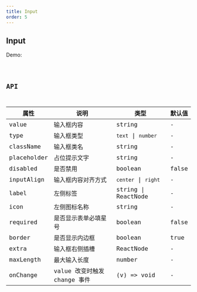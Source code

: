```yaml
---
title: Input
order: 5
---
```


## Input

Demo:

<code src="./input/index.tsx" />

## API

| 属性        | 说明                         | 类型                | 默认值 |
| ----------- | ---------------------------- | ------------------- | ------ |
| value       | 输入框内容                   | string              | -      |
| type        | 输入框类型                   | `text` \| `number`  | -      |
| className   | 输入框类名                   | string              | -      |
| placeholder | 占位提示文字                 | string              | -      |
| disabled    | 是否禁用                     | boolean             | false  |
| inputAlign  | 输入框内容对齐方式           | `center` \| `right` | -      |
| label       | 左侧标签                     | string \| ReactNode | -      |
| icon        | 左侧图标名称                 | string              | -      |
| required    | 是否显示表单必填星号         | boolean             | false  |
| border      | 是否显示内边框               | boolean             | true   |
| extra       | 输入框右侧插槽               | ReactNode           | -      |
| maxLength   | 最大输入长度                 | number              | -      |
| onChange    | value 改变时触发 change 事件 | (v) => void         | -      |
